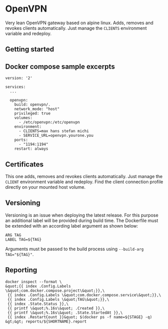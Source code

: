 # OpenVPN

Very lean OpenVPN gateway based on alpine linux. Adds, removes and revokes clients automatically. Just manage the `CLIENTS` environment variable and redeploy.

## Getting started

## Docker compose sample excerpts

```
version: '2'

services:
  ...

  openvpn:
    build: openvpn/.
    network_mode: "host"
    privileged: true
    volumes:
      - /etc/openvpn:/etc/openvpn
    environment:
      - CLIENTS=max hans stefan michi
      - SERVICE_URL=openvpn.yourone.you
    ports:
      - "1194:1194"
    restart: always

```

## Certificates
This one adds, removes and revokes clients automatically. Just manage the `CLIENT` environment variable and redeploy. Find the client connection profile directly on your mounted host volume.

## Versioning
Versioning is an issue when deploying the latest release. For this purpose an additional label will be provided during build time. 
The Dockerfile must be extended with an according label argument as shown below:
```
ARG TAG
LABEL TAG=${TAG}
```
Arguments must be passed to the build process using `--build-arg TAG="${TAG}"`.

## Reporting
```
docker inspect --format \
&quot;{{ index .Config.Labels \&quot;com.docker.compose.project\&quot;}},\
 {{ index .Config.Labels \&quot;com.docker.compose.service\&quot;}},\
 {{ index .Config.Labels \&quot;TAG\&quot;}},\
 {{ index .State.Status }},\
 {{ printf \&quot;%.16s\&quot; .Created }},\
 {{ printf \&quot;%.16s\&quot; .State.StartedAt }},\
 {{ index .RestartCount }}&quot; $(docker ps -f name=${STAGE} -q) &gt;&gt; reports/${SHORTNAME}.report
```

